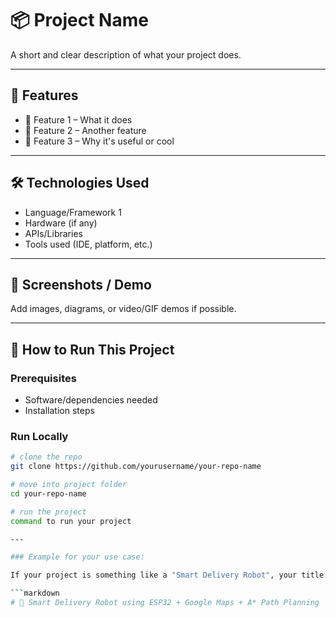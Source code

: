 # 📦 Project Name

A short and clear description of what your project does.

---

## 🚀 Features

- 🔹 Feature 1 – What it does
- 🔹 Feature 2 – Another feature
- 🔹 Feature 3 – Why it's useful or cool

---

## 🛠️ Technologies Used

- Language/Framework 1
- Hardware (if any)
- APIs/Libraries
- Tools used (IDE, platform, etc.)

---

## 📸 Screenshots / Demo

Add images, diagrams, or video/GIF demos if possible.

---

## 🔧 How to Run This Project

### Prerequisites
- Software/dependencies needed
- Installation steps

### Run Locally
```bash
# clone the repo
git clone https://github.com/yourusername/your-repo-name

# move into project folder
cd your-repo-name

# run the project
command to run your project

---

### Example for your use case:

If your project is something like a "Smart Delivery Robot", your title would be:

```markdown
# 🤖 Smart Delivery Robot using ESP32 + Google Maps + A* Path Planning

